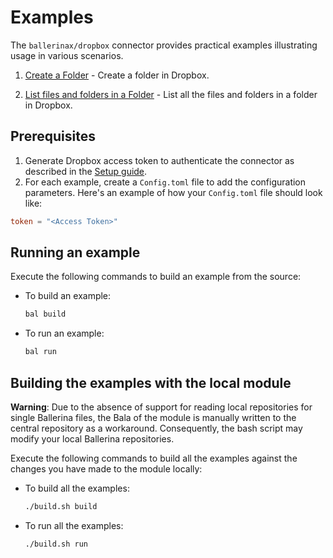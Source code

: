 # Examples

The `ballerinax/dropbox` connector provides practical examples illustrating usage in various scenarios.

1. [Create a Folder](https://github.com/ballerina-platform/module-ballerinax-dropbox/tree/main/examples/create-folder) - Create a folder in Dropbox.

2. [List files and folders in a Folder](https://github.com/ballerina-platform/module-ballerinax-dropbox/tree/main/examples/list-files-and-folders) - List all the files and folders in a folder in Dropbox.

## Prerequisites

1. Generate Dropbox access token to authenticate the connector as described in the [Setup guide](https://central.ballerina.io/ballerinax/dropbox/latest#setup-guide).
2. For each example, create a `Config.toml` file to add the configuration parameters. Here's an example of how your `Config.toml` file should look like:

```toml
token = "<Access Token>"
```

## Running an example

Execute the following commands to build an example from the source:

* To build an example:

    ```bash
    bal build
    ```

* To run an example:

    ```bash
    bal run
    ```

## Building the examples with the local module

**Warning**: Due to the absence of support for reading local repositories for single Ballerina files, the Bala of the module is manually written to the central repository as a workaround. Consequently, the bash script may modify your local Ballerina repositories.

Execute the following commands to build all the examples against the changes you have made to the module locally:

* To build all the examples:

    ```bash
    ./build.sh build
    ```

* To run all the examples:

    ```bash
    ./build.sh run
    ```
